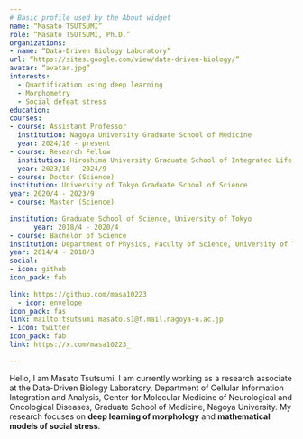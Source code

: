 ```yaml
---
# Basic profile used by the About widget
name: “Masato TSUTSUMI”
role: “Masato TSUTSUMI, Ph.D.”
organizations:
- name: “Data-Driven Biology Laboratory”
url: “https://sites.google.com/view/data-driven-biology/”
avatar: “avatar.jpg”
interests:
  - Quantification using deep learning
  - Morphometry
  - Social defeat stress
education:
courses:
- course: Assistant Professor
  institution: Nagoya University Graduate School of Medicine
  year: 2024/10 - present
- course: Research Fellow
  institution: Hiroshima University Graduate School of Integrated Life Sciences 
  year: 2023/10 - 2024/9
- course: Doctor (Science)
institution: University of Tokyo Graduate School of Science
year: 2020/4 - 2023/9
- course: Master (Science)
      
institution: Graduate School of Science, University of Tokyo 
      year: 2018/4 - 2020/4
- course: Bachelor of Science
institution: Department of Physics, Faculty of Science, University of Tokyo
year: 2014/4 - 2018/3
social:
- icon: github
icon_pack: fab
    
link: https://github.com/masa10223
  - icon: envelope
icon_pack: fas
link: mailto:tsutsumi.masato.s1@f.mail.nagoya-u.ac.jp
- icon: twitter
icon_pack: fab
link: https://x.com/masa10223_

---
```

Hello, I am Masato Tsutsumi.
I am currently working as a research associate at the Data-Driven Biology Laboratory, Department of Cellular Information Integration and Analysis, Center for Molecular Medicine of Neurological and Oncological Diseases, Graduate School of Medicine, Nagoya University.
My research focuses on **deep learning of morphology** and **mathematical models of social stress**.


